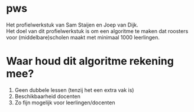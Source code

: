 # pws
Het profielwerkstuk van Sam Staijen en Joep van Dijk. <br>
Het doel van dit profielwerkstuk is om een algoritme te maken dat roosters voor (middelbare)scholen maakt met minimaal 1000 leerlingen. <br>

# Waar houd dit algoritme rekening mee?
1. Geen dubbele lessen (tenzij het een extra vak is)
2. Beschikbaarheid docenten
3. Zo fijn mogelijk voor leerlingen/docenten
